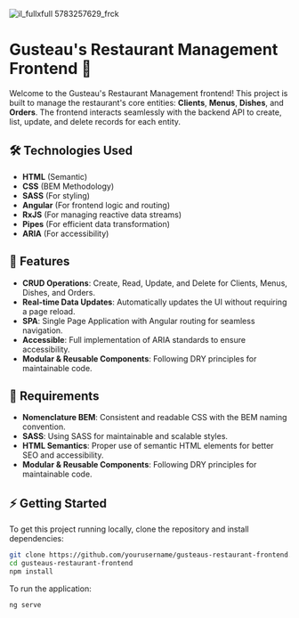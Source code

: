 
![il_fullxfull 5783257629_frck](https://github.com/user-attachments/assets/669a0736-b2c6-4e27-adba-9a84e0a50abe)
# Gusteau's Restaurant Management Frontend 🍝

Welcome to the Gusteau's Restaurant Management frontend! This project is built to manage the restaurant's core entities: **Clients**, **Menus**, **Dishes**, and **Orders**. The frontend interacts seamlessly with the backend API to create, list, update, and delete records for each entity.

## 🛠️ Technologies Used
- **HTML** (Semantic)
- **CSS** (BEM Methodology)
- **SASS** (For styling)
- **Angular** (For frontend logic and routing)
- **RxJS** (For managing reactive data streams)
- **Pipes** (For efficient data transformation)
- **ARIA** (For accessibility)

## 🚀 Features
- **CRUD Operations**: Create, Read, Update, and Delete for Clients, Menus, Dishes, and Orders.
- **Real-time Data Updates**: Automatically updates the UI without requiring a page reload.
- **SPA**: Single Page Application with Angular routing for seamless navigation.
- **Accessible**: Full implementation of ARIA standards to ensure accessibility.
- **Modular & Reusable Components**: Following DRY principles for maintainable code.

## 📝 Requirements
- **Nomenclature BEM**: Consistent and readable CSS with the BEM naming convention.
- **SASS**: Using SASS for maintainable and scalable styles.
- **HTML Semantics**: Proper use of semantic HTML elements for better SEO and accessibility.
- **Modular & Reusable Components**: Following DRY principles for maintainable code.

## ⚡️ Getting Started
To get this project running locally, clone the repository and install dependencies:

```bash
git clone https://github.com/yourusername/gusteaus-restaurant-frontend.git
cd gusteaus-restaurant-frontend
npm install
```

To run the application:

```bash
ng serve
```
